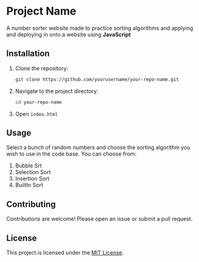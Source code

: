 
# Project Name

A number sorter website made to practice sorting algorithms and applying and deploying in onto a website using **JavaScript**

## Installation

1. Clone the repository:

   ```bash
   git clone https://github.com/yourusername/your-repo-name.git
   ```

2. Navigate to the project directory:

   ```bash
   cd your-repo-name
   ```

3.  Open `index.html`

## Usage

Select a bunch of random numbers and choose the sorting algorithm you wish to use in the code base. You can choose from: 
1. Bubble Srt
2. Selection Sort
3. Insertion Sort
4. BuiltIn Sort

## Contributing

Contributions are welcome! Please open an issue or submit a pull request.

## License

This project is licensed under the [MIT License](LICENSE).